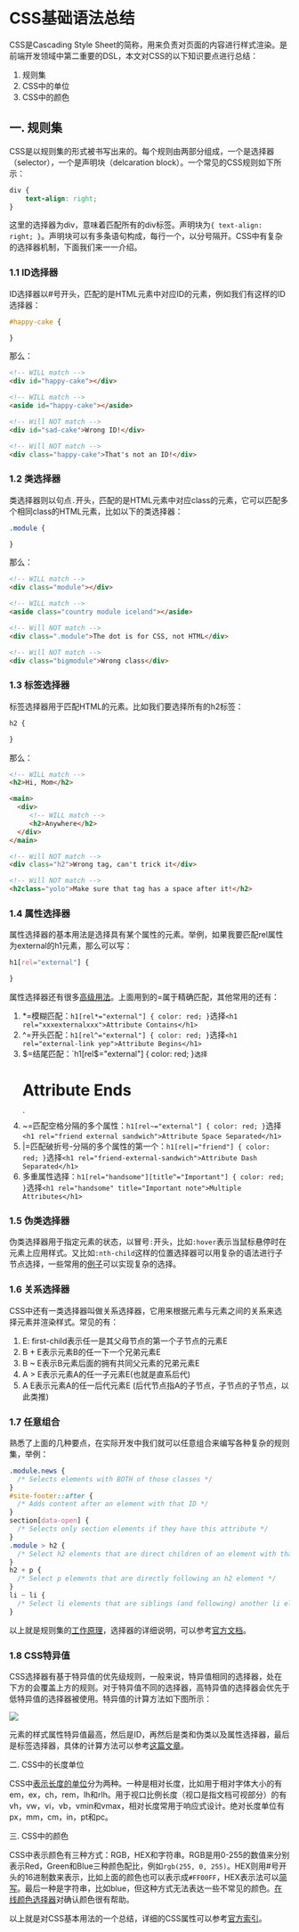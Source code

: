 # CSS基础语法总结

CSS是Cascading Style Sheet的简称，用来负责对页面的内容进行样式渲染。是前端开发领域中第二重要的DSL，本文对CSS的以下知识要点进行总结：

1. 规则集
2. CSS中的单位
3. CSS中的颜色

## 一. 规则集

CSS是以规则集的形式被书写出来的。每个规则由两部分组成，一个是选择器（selector），一个是声明块（delcaration block）。一个常见的CSS规则如下所示：
```css
div {
    text-align: right;
}
```
这里的选择器为div，意味着匹配所有的div标签。声明块为`{ text-align: right; }`。声明块可以有多条语句构成，每行一个，以分号隔开。CSS中有复杂的选择器机制，下面我们来一一介绍。

### 1.1 ID选择器

ID选择器以#号开头，匹配的是HTML元素中对应ID的元素，例如我们有这样的ID选择器：
```css
#happy-cake {

}
```
那么：
```html
<!-- WILL match -->
<div id="happy-cake"></div>

<!-- WILL match -->
<aside id="happy-cake"></aside>

<!-- Will NOT match -->
<div id="sad-cake">Wrong ID!</div>

<!-- Will NOT match -->
<div class="happy-cake">That's not an ID!</div>
```

### 1.2 类选择器

类选择器则以句点`.`开头，匹配的是HTML元素中对应class的元素，它可以匹配多个相同class的HTML元素，比如以下的类选择器：
```css
.module {

}
```
那么：
```html
<!-- WILL match -->
<div class="module"></div>

<!-- WILL match -->
<aside class="country module iceland"></aside>

<!-- Will NOT match -->
<div class=".module">The dot is for CSS, not HTML</div>

<!-- Will NOT match -->
<div class="bigmodule">Wrong class</div>
```

### 1.3 标签选择器

标签选择器用于匹配HTML的元素。比如我们要选择所有的h2标签：

```css
h2 {

}
```
那么：
```html
<!-- WILL match -->
<h2>Hi, Mom</h2>

<main>
  <div>
     <!-- WILL match -->
     <h2>Anywhere</h2>
  </div>
</main>

<!-- Will NOT match -->
<div class="h2">Wrong tag, can't trick it</div>

<!-- Will NOT match -->
<h2class="yolo">Make sure that tag has a space after it!</h2>
```

### 1.4 属性选择器

属性选择器的基本用法是选择具有某个属性的元素。举例，如果我要匹配rel属性为external的h1元素，那么可以写：

```css
h1[rel="external"] {

}
```

属性选择器还有很多[高级用法](https://css-tricks.com/attribute-selectors/)。上面用到的=属于精确匹配，其他常用的还有：
1. *=模糊匹配：`h1[rel*="external"] { color: red; }`选择`<h1 rel="xxxexternalxxx">Attribute Contains</h1>`
2. ^=开头匹配：`h1[rel^="external"] { color: red; }`选择`<h1 rel="external-link yep">Attribute Begins</h1>`
3. $=结尾匹配：`h1[rel$="external"] { color: red; }`选择`<h1 rel="friend external">Attribute Ends</h1>`
4. ~=匹配空格分隔的多个属性：`h1[rel~="external"] { color: red; }`选择`<h1 rel="friend external sandwich">Attribute Space Separated</h1>`
5. |=匹配破折号-分隔的多个属性的第一个：`h1[rel|="friend"] { color: red; }`选择`<h1 rel="friend-external-sandwich">Attribute Dash Separated</h1>`
6. 多重属性选择：`h1[rel="handsome"][title^="Important"] { color: red; }`选择`<h1 rel="handsome" title="Important note">Multiple Attributes</h1>`

### 1.5 伪类选择器

伪类选择器用于指定元素的状态，以冒号`:`开头，比如`:hover`表示当鼠标悬停时在元素上应用样式。又比如`:nth-child`这样的位置选择器可以用复杂的语法进行子节点选择，一些常用的[例子](https://css-tricks.com/useful-nth-child-recipies/)可以实现复杂的选择。

### 1.6 关系选择器

CSS中还有一类选择器叫做关系选择器，它用来根据元素与元素之间的关系来选择元素并渲染样式。常见的有：

1. E: first-child表示任一是其父母节点的第一个子节点的元素E
2. B + E表示元素B的任一下一个兄弟元素E
3. B ~ E表示B元素后面的拥有共同父元素的兄弟元素E
4. A > E表示元素A的任一子元素E(也就是直系后代)
5. A E表示元素A的任一后代元素E (后代节点指A的子节点，子节点的子节点，以此类推)

### 1.7 任意组合

熟悉了上面的几种要点，在实际开发中我们就可以任意组合来编写各种复杂的规则集，举例：

```css
.module.news {  
  /* Selects elements with BOTH of those classes */
}
#site-footer::after {
  /* Adds content after an element with that ID */
}
section[data-open] {
  /* Selects only section elements if they have this attribute */
}
.module > h2 {
  /* Select h2 elements that are direct children of an element with that class */
} 
h2 + p {
  /* Select p elements that are directly following an h2 element */
}
li ~ li {
  /* Select li elements that are siblings (and following) another li element. */
}
```

以上就是规则集的[工作原理](https://css-tricks.com/how-css-selectors-work/)，选择器的详细说明，可以参考[官方文档](https://developer.mozilla.org/zh-CN/docs/Web/Guide/CSS/Getting_started/Selectors)。
				
### 1.8 CSS特异值

CSS选择器有基于特异值的优先级规则，一般来说，特异值相同的选择器，处在下方的会覆盖上方的规则。对于特异值不同的选择器，高特异值的选择器会优先于低特异值的选择器被使用。特异值的计算方法如下图所示：

![](./css_specificity.png)

元素的样式属性特异值最高，然后是ID，再然后是类和伪类以及属性选择器，最后是标签选择器，具体的计算方法可以参考[这篇文章](https://css-tricks.com/specifics-on-css-specificity/)。
			
二.	CSS中的长度单位

CSS中[表示长度的单位](https://developer.mozilla.org/zh-CN/docs/Web/CSS/length)分为两种。一种是相对长度，比如用于相对字体大小的有em，ex，ch，rem，lh和rlh。用于视口比例长度（视口是指文档可视部分）的有vh，vw，vi，vb，vmin和vmax，相对长度常用于响应式设计。绝对长度单位有px，mm，cm，in，pt和pc。
			
三.	CSS中的颜色

CSS中表示颜色有三种方式：RGB，HEX和字符串。RGB是用0-255的数值来分别表示Red，Green和Blue三种颜色配比，例如`rgb(255, 0, 255)`。HEX则用#号开头的16进制数来表示，比如上面的颜色也可以表示成`#FF00FF`，HEX表示法可以[简写](https://developer.mozilla.org/zh-CN/docs/Web/CSS/Shorthand_properties)。最后一种是字符串，比如blue，但这种方式无法表达一些不常见的颜色。[在线颜色选择器](https://www.webfx.com/web-design/hex-to-rgb/)对确认颜色很有帮助。

以上就是对CSS基本用法的一个总结，详细的CSS属性可以参考[官方索引](https://developer.mozilla.org/zh-CN/docs/Web/CSS/Reference)。
		
